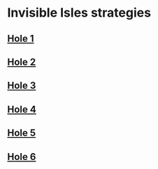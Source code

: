 # Invisible Isles strategies

## [Hole 1](invisible-isles/1.md)
## [Hole 2](invisible-isles/2.md)
## [Hole 3](invisible-isles/3.md)
## [Hole 4](invisible-isles/4.md)
## [Hole 5](invisible-isles/5.md)
## [Hole 6](invisible-isles/6.md)
